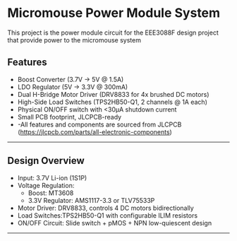 # Micromouse Power Module System

This project is the power module circuit for the EEE3088F design project that provide power to the micromouse system

## Features

-  Boost Converter (3.7V → 5V @ 1.5A)
-  LDO Regulator (5V → 3.3V @ 300mA)
-  Dual H-Bridge Motor Driver (DRV8833 for 4x brushed DC motors)
-  High-Side Load Switches (TPS2HB50-Q1, 2 channels @ 1A each)
-  Physical ON/OFF switch with <30µA shutdown current
-  Small PCB footprint, JLCPCB-ready
-  -All features and components are sourced from JLCPCB (https://jlcpcb.com/parts/all-electronic-components) 

---

##  Design Overview

- Input: 3.7V Li-ion (1S1P)
- Voltage Regulation:
  - Boost: MT3608
  - 3.3V Regulator: AMS1117-3.3 or TLV75533P
- Motor Driver: DRV8833, controls 4 DC motors bidirectionally
- Load Switches:TPS2HB50-Q1 with configurable ILIM resistors
- ON/OFF Circuit: Slide switch + pMOS + NPN low-quiescent design

---



